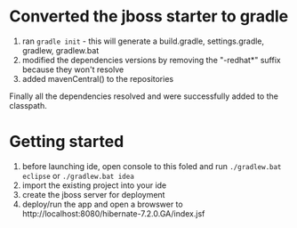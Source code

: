 # Converted the jboss starter to gradle

1. ran `gradle init` - this will generate a build.gradle, settings.gradle, gradlew, gradlew.bat
2. modified the dependencies versions by removing the "-redhat*" suffix because they won't resolve
3. added mavenCentral() to the repositories

Finally all the dependencies resolved and were successfully added to the classpath.

# Getting started
1. before launching ide, open console to this foled and run `./gradlew.bat eclipse` or `./gradlew.bat idea`
2. import the existing project into your ide
3. create the jboss server for deployment
4. deploy/run the app and open a browswer to http://localhost:8080/hibernate-7.2.0.GA/index.jsf